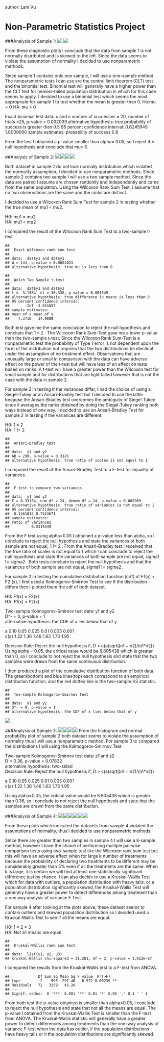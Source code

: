 author: Lam Vu



# Non-Parametric Statistics Project


###Analysis of Sample 1:
![](NonparametricPlots/unnamed-chunk-2-1.png)
![](NonparametricPlots/unnamed-chunk-2-2.png)

From these diagnostic plots I conclude that the data from sample 1 is not normally distributed and is skewed to the left. Since the data seems to violate the assumption of normality I decided to use nonparametric methods.

Since sample 1 contains only one sample, I will use a one-sample method. The nonparametric tests I can use are the central limit theorem (CLT) test and the binomial test. Binomial test will generally have a higher power than the CLT test for heavier-tailed population distribution in which for this case seems to apply. I decided to use a binomial test which seems the most appropriate  for sample 1 to test whether the mean is greater than 0. 
Ho:mu = 0 
HA: mu > 0

Exact binomial test
data:  x and n
number of successes = 20, number of trials =25, p-value = 0.002039
alternative hypothesis: true probability of success is greater than 0.5
95 percent confidence interval: 0.6245949 1.0000000
sample estimates: probability of success  0.8 

From the test I obtained a p-value smaller than alpha= 0.05, so I reject the null hypothesis and conclude that mu> 0.

##Analysis of Sample 2:
![](NonparametricPlots/unnamed-chunk-3-1.png)![](NonparametricPlots/unnamed-chunk-3-2.png)![](NonparametricPlots/unnamed-chunk-3-3.png)![](NonparametricPlots/unnamed-chunk-3-4.png)


Both dataset in sample 2 do not look normally distribution which violated the normality assumption, I decided to use nonparametric methods. Since sample 2 contains two sample I will use a two sample method. Since the data are paired I assume are chosen randomly and independently and came from the same population. Using the  Wilcoxon Rank Sum Test, I assume that no two observations are the same and the ranks are distinct. 

I decided to use a Wilcoxon Rank Sum Test for sample 2 in testing whether the true mean 
of mu1 < mu2.

H0: mu1 = mu2  
HA: mu1 < mu2


I compared the result  of the Wilcoxon Rank Sum Test to a two-sample t-test.



```
## 
## 	Exact Wilcoxon rank sum test
## 
## data:  dat$y1 and dat$y2
## W = 144, p-value = 0.0004023
## alternative hypothesis: true mu is less than 0
```

```
## 
## 	Welch Two Sample t-test
## 
## data:  dat$y1 and dat$y2
## t = -3.1584, df = 38.338, p-value = 0.001545
## alternative hypothesis: true difference in means is less than 0
## 95 percent confidence interval:
##       -Inf -3.551657
## sample estimates:
## mean of x mean of y 
##    7.3716   14.9880
```

Both test gave me the same conclusion to reject the null hypothesis and conclude that 1 < 2 . The Wilcoxon Rank Sum-Test gave me a lower p-value than the two-sample t-test. Since the Wilcoxon Rank Sum-Test is a nonparametric test the probability of Type 1 error is not dependent upon the form of the distribution but requires that the two distributions be identical under the assumption of no treatment effect. Observations that are unusually large or small in comparison with the data can have adverse effect on the power of the t-test but will have less of an effect on tests based on ranks. A t-test will have a greater power than the Wilcoxon test for small sample and for distributions that are light tailed however that is not the case with the data in sample 2.

For sample 2 in testing if the variances differ, I had the choice of using a Siegel-Tukey or an Ansari-Bradley test but I decided to use the latter because the Ansari-Bradley test overcomes the ambiguity of Siegel-Tukey since it averages the ranks obtained by doing the Siegel-Tukey ranking both ways instead of one way.
I decided to use an Ansari-Bradley Test for sample 2 in testing if the variances are different. 

H0: 1 = 2  
HA: 1 != 2

```
## 
## 	Ansari-Bradley test
## 
## data:  y1 and y2
## AB = 299, p-value = 0.3126
## alternative hypothesis: true ratio of scales is not equal to 1
```

I compared the result  of the Ansari-Bradley Test to a F-test for equality of variances.

```
## 
## 	F test to compare two variances
## 
## data:  y1 and y2
## F = 0.33154, num df = 24, denom df = 24, p-value = 0.008969
## alternative hypothesis: true ratio of variances is not equal to 1
## 95 percent confidence interval:
##  0.1461015 0.7523671
## sample estimates:
## ratio of variances 
##          0.3315448
```

From the F test using alpha=0.05 I obtained a p-value less than alpha, so I conclude to reject the null hypothesis and state the variances of both sample are not equal, 1 != 2 .
From the Ansari-Bradley test I received that the true ratio of scales is not equal to 1 which I can conclude to reject the null hypothesis and state the variances of both sample are not equal,
sigma1 != sigma2 .
Both tests conclude to reject the null
hypothesis and that the variances of both sample are not equal, sigma1 != sigma2 .

For sample 2 in testing the cumulative distribution function (cdf) of F1(x) < F2 (x), I first used a Kolmogorov-Smirnov Test to see if the distribution differs then I plotted them the cdf of both dataset.

H0: F1(x) = F2(x)  
HA: F1(x) < F2(x)

Two-sample Kolmogorov-Smirnov test
data:  y1 and y2  
D^- = 0, p-value = 1  
alternative hypothesis: the CDF of x lies below that of y


a     0.10  0.05  0.025  0.01  0.005  0.001  
c(a)  1.22  1.36  1.48   1.63  1.73   1.95 


Decision Rule: Reject the null hypothesis if, 
D > c(a)sqrt((n1 + n2)/(n1*n2))
Using alpha = 0.05, the critical value would be 6.805438 which is greater than 0, so I conclude to not reject the null hypothesis and state that the two samples were drawn from the same continuous distribution. 

I then produced a plot of the cumulative distribution function of both data. The green(bottom) and blue lines(top) each correspond to an empirical distribution function, and the red dotted line is the two-sample KS statistic.

```
## 
## 	Two-sample Kolmogorov-Smirnov test
## 
## data:  y1 and y2
## D^- = 0, p-value = 1
## alternative hypothesis: the CDF of x lies below that of y
```

![](NonparametricPlots/unnamed-chunk-7-1.png)


###Analysis of Sample 3:
![](NonparametricPlots/unnamed-chunk-8-1.png)![](NonparametricPlots/unnamed-chunk-8-2.png)![](NonparametricPlots/unnamed-chunk-8-3.png)![](NonparametricPlots/unnamed-chunk-8-4.png)
From the histogram and normal probability plot of sample 3 both dataset seems to violate the assumption of normality thus I will use a nonparametric method.
For sample 3 to compared the distributions I will using the Kolmogorov-Smirnov Test

Two-sample Kolmogorov-Smirnov test
data:  z1 and z2  
D = 0.36, p-value = 0.07832  
alternative hypothesis: two-sided  
Decision Rule: Reject the null hypothesis if,
D > c(a)sqrt((n1 + n2)/(n1*n2))

a     0.10  0.05  0.025  0.01  0.005  0.001  
c(a)  1.22  1.36  1.48   1.63  1.73   1.95 

Using alpha=0.05, the critical value would be 6.805438 which is greater than 0.36, so I conclude to not reject the null hypothesis and state that the samples are drawn from the same distribution. 


###Analysis of Sample 4:
![](NonparametricPlots/unnamed-chunk-9-1.png)![](NonparametricPlots/unnamed-chunk-9-2.png)![](NonparametricPlots/unnamed-chunk-9-3.png)![](NonparametricPlots/unnamed-chunk-9-4.png)![](NonparametricPlots/unnamed-chunk-9-5.png)![](NonparametricPlots/unnamed-chunk-9-6.png)

From these plots which indicated the datasets from sample 4 violated the assumptions of normality, thus I decided to use nonparametric methods.

Since there are greater than two samples in sample 4 I will use a K-sample method, however I have the choice of performing multiple pairwise comparison tests using two-sample test like the Wilcoxon rank sum test but this will have an adverse effect when for large k number of treatments because the probability of declaring two treatments to be different may be considerably greater than 5% even if all the treatments are the same. When k is large, it is certain we will find at least one statistically significant difference just by chance. I can also decide to use a Kruskal-Wallis Test which for data with outliers, a population distribution with heavy tails, or a population distribution significantly skewed, the Kruskal-Wallis Test will generally have a greater power to detect differences among treatment than a one way analysis of variance F Test.  

For sample 4 after looking at the plots above, these dataset seems to contain outliers and skewed population distribution so I decided used a Kruskal-Wallis Test to see if all the means are equal.   

H0: 1 = 2 = 3  
HA: Not all means are equal


```
## 
## 	Kruskal-Wallis rank sum test
## 
## data:  list(u1, u2, u3)
## Kruskal-Wallis chi-squared = 31.281, df = 2, p-value = 1.612e-07
```

I compared the results from the Kruskal-Wallis test to a F-test from ANOVA.

```
##             Df Sum Sq Mean Sq F value  Pr(>F)   
## type         2    595  297.46   6.572 0.00239 **
## Residuals   72   3259   45.26                   
## ---
## Signif. codes:  0 '***' 0.001 '**' 0.01 '*' 0.05 '.' 0.1 ' ' 1
```
From both test the p-value obtained is smaller than alpha=0.05, I conclude to reject the null hypothesis and state that not all the means are equal. The p-value I obtained from the Kruskal-Wallis Test is smaller than the F-test from ANOVA. The Kruskal-Wallis statistic will generally have a greater power to detect differences among treatments than the one-way analysis of variance F-test when the data has outlier, if the population distributions have heavy tails or it the population distributions are significantly skewed.



